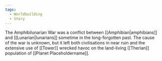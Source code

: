 ```yaml
---
tags:
  - Worldbuilding
  - Story
---
```

The Amphibilunarian War was a conflict between [[Amphibian|amphibians]] and [[Lunarian|lunarians]] sometime in the long-forgotten past. The cause of the war is unknown, but it left both civilisations in near ruin and the extensive use of [[Tower]] wrecked havoc on the land-living [[Therian]] population of [[Planet Placeholdername]].